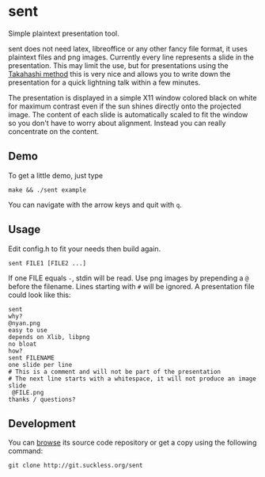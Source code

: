 sent
====

Simple plaintext presentation tool.

sent does not need latex, libreoffice or any other fancy file format, it uses
plaintext files and png images. Currently every line represents a slide in the
presentation. This may limit the use, but for presentations using the [Takahashi
method](https://en.wikipedia.org/wiki/Takahashi_method) this is very nice and
allows you to write down the presentation for a quick lightning talk within a
few minutes.

The presentation is displayed in a simple X11 window colored black on white for
maximum contrast even if the sun shines directly onto the projected image. The
content of each slide is automatically scaled to fit the window so you don't
have to worry about alignment. Instead you can really concentrate on the
content.

Demo
----

To get a little demo, just type

	make && ./sent example

You can navigate with the arrow keys and quit with `q`.

Usage
-----

Edit config.h to fit your needs then build again.

	sent FILE1 [FILE2 ...]

If one FILE equals `-`, stdin will be read. Use png images by prepending a `@`
before the filename. Lines starting with `#` will be ignored. A presentation
file could look like this:

	sent
	why?
	@nyan.png
	easy to use
	depends on Xlib, libpng
	no bloat
	how?
	sent FILENAME
	one slide per line
	# This is a comment and will not be part of the presentation
	# The next line starts with a whitespace, it will not produce an image slide
	 @FILE.png
	thanks / questions?

Development
-----------

You can [browse](http://git.suckless.org/sent) its source code repository
or get a copy using the following command:

	git clone http://git.suckless.org/sent
